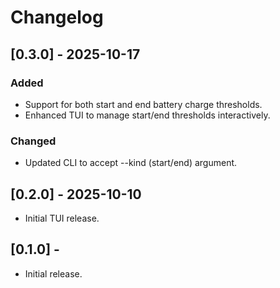 # Changelog
## [0.3.0] - 2025-10-17
### Added
- Support for both start and end battery charge thresholds.
- Enhanced TUI to manage start/end thresholds interactively.
### Changed
- Updated CLI to accept --kind (start/end) argument.
## [0.2.0] - 2025-10-10
- Initial TUI release.
## [0.1.0] - <Previous Date>
- Initial release.
